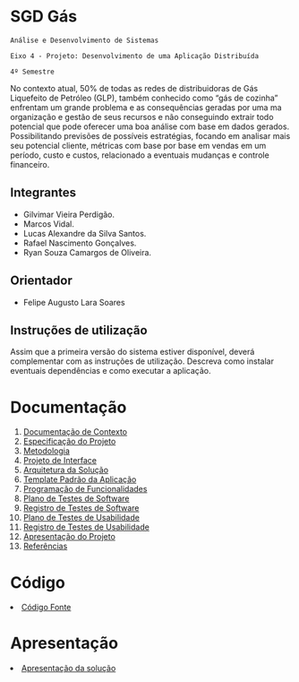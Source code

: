 # SGD Gás

`Análise e Desenvolvimento de Sistemas`

`Eixo 4 - Projeto: Desenvolvimento de uma Aplicação Distribuída`

`4º Semestre`

No contexto atual, 50% de todas as redes de distribuidoras de Gás Liquefeito de Petróleo (GLP), também conhecido como “gás de cozinha” enfrentam um grande problema e as consequências geradas por uma ma organização e gestão de seus recursos e não conseguindo extrair todo potencial que pode oferecer uma boa análise com base em dados gerados. Possibilitando previsões de possíveis estratégias, focando em analisar mais seu potencial cliente, métricas com base por base em vendas em um período, custo e custos, relacionado a eventuais mudanças e controle financeiro.

## Integrantes

* Gilvimar Vieira Perdigão.
* Marcos Vidal.
* Lucas Alexandre da Silva Santos.
* Rafael Nascimento Gonçalves.
* Ryan Souza Camargos de Oliveira.

## Orientador

* Felipe Augusto Lara Soares

## Instruções de utilização

Assim que a primeira versão do sistema estiver disponível, deverá complementar com as instruções de utilização. Descreva como instalar eventuais dependências e como executar a aplicação.

# Documentação

<ol>
<li><a href="docs/01-Documentação de Contexto.md"> Documentação de Contexto</a></li>
<li><a href="docs/02-Especificação do Projeto.md"> Especificação do Projeto</a></li>
<li><a href="docs/03-Metodologia.md"> Metodologia</a></li>
<li><a href="docs/04-Projeto de Interface.md"> Projeto de Interface</a></li>
<li><a href="docs/05-Arquitetura da Solução.md"> Arquitetura da Solução</a></li>
<li><a href="docs/06-Template Padrão da Aplicação.md"> Template Padrão da Aplicação</a></li>
<li><a href="docs/07-Programação de Funcionalidades.md"> Programação de Funcionalidades</a></li>
<li><a href="docs/08-Plano de Testes de Software.md"> Plano de Testes de Software</a></li>
<li><a href="docs/09-Registro de Testes de Software.md"> Registro de Testes de Software</a></li>
<li><a href="docs/10-Plano de Testes de Usabilidade.md"> Plano de Testes de Usabilidade</a></li>
<li><a href="docs/11-Registro de Testes de Usabilidade.md"> Registro de Testes de Usabilidade</a></li>
<li><a href="docs/12-Apresentação do Projeto.md"> Apresentação do Projeto</a></li>
<li><a href="docs/13-Referências.md"> Referências</a></li>
</ol>

# Código

<li><a href="src/README.md"> Código Fonte</a></li>

# Apresentação

<li><a href="presentation/README.md"> Apresentação da solução</a></li>
